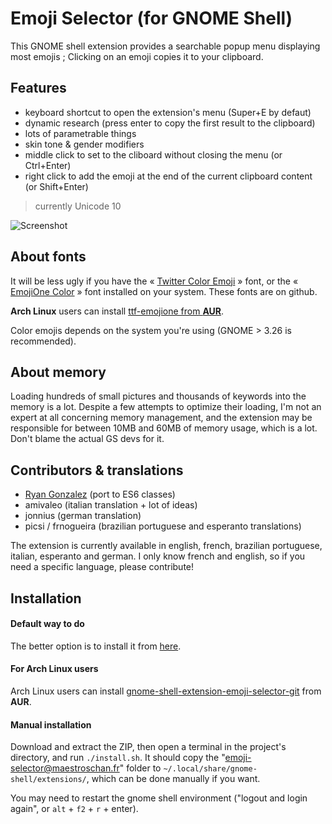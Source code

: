 # Emoji Selector (for GNOME Shell)

This GNOME shell extension provides a searchable popup menu displaying most emojis ; Clicking on an emoji copies it to your clipboard.

## Features

- keyboard shortcut to open the extension's menu (Super+E by defaut)
- dynamic research (press enter to copy the first result to the clipboard)
- lots of parametrable things
- skin tone & gender modifiers
- middle click to set to the cliboard without closing the menu (or Ctrl+Enter)
- right click to add the emoji at the end of the current clipboard content (or Shift+Enter)

>currently Unicode 10

![Screenshot](https://i.imgur.com/sSjj3vH.png)

## About fonts

It will be less ugly if you have the « [Twitter Color Emoji](https://github.com/eosrei/twemoji-color-font/releases) » font, or the « [EmojiOne Color](https://github.com/emojione/emojione) » font installed on your system. These fonts are on github.

**Arch Linux** users can install [ttf-emojione from **AUR**](https://aur.archlinux.org/packages/ttf-emojione/).

Color emojis depends on the system you're using (GNOME > 3.26 is recommended).

## About memory

Loading hundreds of small pictures and thousands of keywords into the memory is a lot. Despite a few attempts to optimize their loading, I'm not an expert at all concerning memory management, and the extension may be responsible for between 10MB and 60MB of memory usage, which is a lot. Don't blame the actual GS devs for it.

## Contributors & translations

- [Ryan Gonzalez](https://github.com/kirbyfan64) (port to ES6 classes)
- amivaleo (italian translation + lot of ideas)
- jonnius (german translation)
- picsi / frnogueira (brazilian portuguese and esperanto translations)
<!--TODO credit all translators + credit them in the about-->

The extension is currently available in english, french, brazilian portuguese, italian, esperanto and german. I only know french and english, so if you need a specific language, please contribute!

## Installation

#### Default way to do

The better option is to install it from [here](https://extensions.gnome.org/extension/1162/emoji-selector/).

#### For Arch Linux users

Arch Linux users can install [gnome-shell-extension-emoji-selector-git](https://aur.archlinux.org/packages/gnome-shell-extension-emoji-selector-git/) from **AUR**.

#### Manual installation

Download and extract the ZIP, then open a terminal in the project's directory, and run `./install.sh`. It should copy the "emoji-selector@maestroschan.fr" folder to `~/.local/share/gnome-shell/extensions/`, which can be done manually if you want.

You may need to restart the gnome shell environment ("logout and login again", or `alt` + `f2` + `r` + enter).


